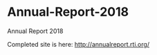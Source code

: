 # Annual-Report-2018
Annual Report 2018

Completed site is here: <a href="http://annualreport.rti.org/">http://annualreport.rti.org/</a>
